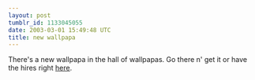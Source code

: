```yaml
---
layout: post
tumblr_id: 1133045055  
date: 2003-03-01 15:49:48 UTC
title: new wallpapa
---
```


There's a new wallpapa in the hall of wallpapas. Go there n' get it or have the hires right <a href="http://rasmusandersson.se/rp13/gfx/wallpapas/1280_elli2.jpg" target="_blank">here</a>.
